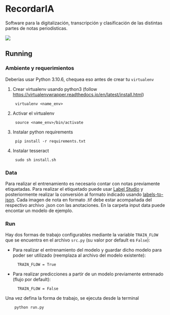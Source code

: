 # RecordarIA
Software para la digitalización, transcripción y clasificación de las distintas partes de notas periodisticas.

<img src="https://desafio-ia-por-la-identidad.fundacionsadosky.org.ar/wp-content/uploads/2023/02/IMG_0317-1024x683.jpg"/>

## Running 
### Ambiente y requerimientos
Deberías usar Python 3.10.6, chequea eso antes de crear tu `virtualenv`

1. Crear virtualenv usando python3 (follow https://virtualenvwrapper.readthedocs.io/en/latest/install.html)

        virtualenv <name_env>

2. Activar el virtualenv

        source <name_env>/bin/activate

3. Instalar python requirements

        pip install -r requirements.txt

4. Instalar tesseract

        sudo sh install.sh
### Data 
Para realizar el entrenamiento es necesario contar con notas previamente etiquetadas. 
Para realizar el etiquetado puede usar [Label Studio](https://labelstud.io/) y posteriormente realizar la conversión al formato indicado usando [labels-to-json](https://github.com/damianmdp/labels-to-json-diaxi).
Cada imagen de nota en formato .tif debe estar acompañada del respectivo archivo .json con las anotaciones. 
En la carpeta input data puede encontar un modelo de ejemplo.

### Run
Hay dos formas de trabajo configurables mediante la variable `TRAIN_FLOW` que se encuentra en el archivo `src.py` (su valor por default es `False`): <br />
- Para realizar el entrenamiento del modelo y guardar dicho modelo para poder ser utilizado (reemplaza al archivo del modelo existente):

        TRAIN_FLOW = True 

- Para realizar predicciones a partir de un modelo previamente entrenado (flujo por default): 

        TRAIN_FLOW = False

Una vez defina la forma de trabajo, se ejecuta desde la terminal

        python run.py

